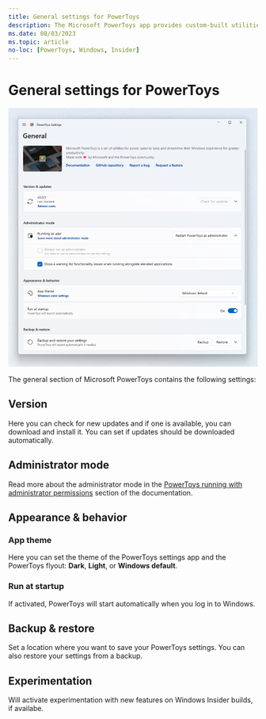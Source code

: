 ```yaml
---
title: General settings for PowerToys
description: The Microsoft PowerToys app provides custom-built utilities for Windows. Find info about the version, admin mode, app theme, startup behavior, or turn on the experimental features in the General settings dashboard.
ms.date: 08/03/2023
ms.topic: article
no-loc: [PowerToys, Windows, Insider]
---
```


# General settings for PowerToys

![General settings of PowerToys](../images/pt-general.png)

The general section of Microsoft PowerToys contains the following settings:

## Version

Here you can check for new updates and if one is available, you can download and install it. You can set if updates should be downloaded automatically.

## Administrator mode

Read more about the administrator mode in the [PowerToys running with administrator permissions](./administrator.md) section of the documentation.

## Appearance & behavior

### App theme

Here you can set the theme of the PowerToys settings app and the PowerToys flyout: **Dark**, **Light**, or **Windows default**.

### Run at startup

If activated, PowerToys will start automatically when you log in to Windows.

## Backup & restore

Set a location where you want to save your PowerToys settings. You can also restore your settings from a backup.

## Experimentation

Will activate experimentation with new features on Windows Insider builds, if availabe.
